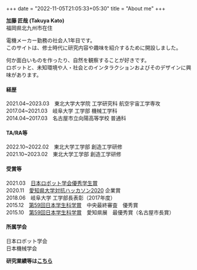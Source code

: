 +++
date = "2022-11-05T21:05:33+05:30"
title = "About me"
+++

**加藤 匠哉 (Takuya Kato)**\
福岡県北九州市在住

電機メーカー勤務の社会人1年目です。\
このサイトは、修士時代に研究内容や趣味を紹介するために開設しました。

何か面白いものを作ったり、自然を観察することが好きです。\
ロボットと、未知環境や人・社会とのインタラクションおよびそのデザインに興味があります。

#### 経歴
2021.04~2023.03　東北大学大学院 工学研究科 航空宇宙工学専攻\
2017.04~2021.03　岐阜大学 工学部 機械工学科\
2014.04~2017.03　名古屋市立向陽高等学校 普通科

#### TA/RA等
2022.10~2022.02　東北大学工学部 創造工学研修\
2021.10~2023.02　東北大学工学部 創造工学研修

#### 受賞等
2021.03　[日本ロボット学会優秀学生賞](https://www.rsj.or.jp/info/awards/category/ygs/)\
2020.11　[愛知県大学対抗ハッカソン2020](https://jellyware.jp/hackaichi/) 企業賞\
2018.06　岐阜大学 工学部長表彰（2017年度）\
2015.12　[第59回日本学生科学賞](https://event.yomiuri.co.jp/jssa/)　中央最終審査　優秀賞\
2015.10　[第59回日本学生科学賞](https://event.yomiuri.co.jp/jssa/)　愛知県展　最優秀賞（名古屋市長賞）


#### 所属学会
日本ロボット学会\
日本機械学会

**研究業績等は**[**こちら**](/portfolio/publication/)
